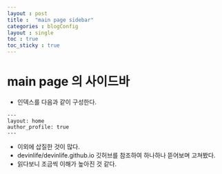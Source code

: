 ```yaml
---
layout : post
title :  "main page sidebar"
categories : blogConfig
layout : single
toc : true 
toc_sticky : true
---
```


# main page 의 사이드바
- 인덱스를 다음과 같이 구성한다.

```
---
layout: home
author_profile: true
---
```

- 이외에 삽질한 것이 많다.
- devinlife/devinlife.github.io 깃허브를 참조하여 하나하나 뜯어보며 고쳐봤다.
- 읽다보니 조금씩 이해가 높아진 것 같다.
